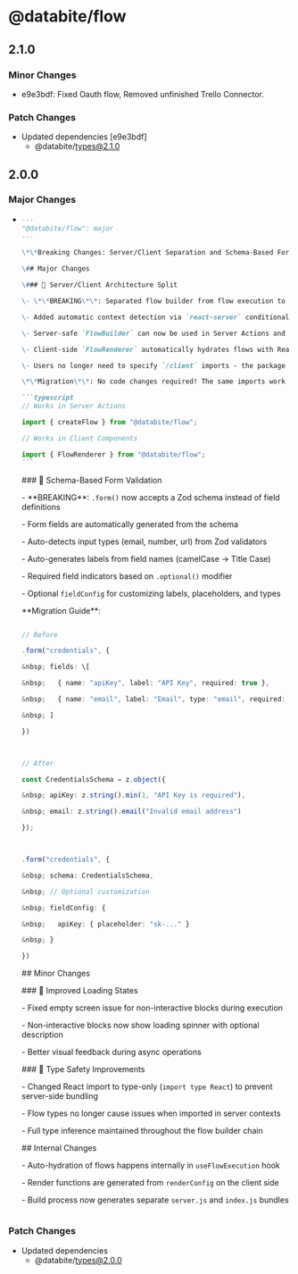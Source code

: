 # @databite/flow

## 2.1.0

### Minor Changes

- e9e3bdf: Fixed Oauth flow, Removed unfinished Trello Connector.

### Patch Changes

- Updated dependencies [e9e3bdf]
  - @databite/types@2.1.0

## 2.0.0

### Major Changes

- ````markdown
  ---
  "@databite/flow": major
  ---

  \*\*Breaking Changes: Server/Client Separation and Schema-Based Forms\*\*

  \## Major Changes

  \### 🔄 Server/Client Architecture Split

  \- \*\*BREAKING\*\*: Separated flow builder from flow execution to support Next.js server/client boundaries

  \- Added automatic context detection via `react-server` conditional exports

  \- Server-safe `FlowBuilder` can now be used in Server Actions and Server Components

  \- Client-side `FlowRenderer` automatically hydrates flows with React components

  \- Users no longer need to specify `/client` imports - the package automatically serves the correct code based on context

  \*\*Migration\*\*: No code changes required! The same imports work everywhere:

  ```typescript
  // Works in Server Actions

  import { createFlow } from "@databite/flow";

  // Works in Client Components

  import { FlowRenderer } from "@databite/flow";
  ```
  ````

  \### 📝 Schema-Based Form Validation

  \- \*\*BREAKING\*\*: `.form()` now accepts a Zod schema instead of field definitions

  \- Form fields are automatically generated from the schema

  \- Auto-detects input types (email, number, url) from Zod validators

  \- Auto-generates labels from field names (camelCase → Title Case)

  \- Required field indicators based on `.optional()` modifier

  \- Optional `fieldConfig` for customizing labels, placeholders, and types

  \*\*Migration Guide\*\*:

  ```typescript

  // Before

  .form("credentials", {

  &nbsp; fields: \[

  &nbsp;   { name: "apiKey", label: "API Key", required: true },

  &nbsp;   { name: "email", label: "Email", type: "email", required: true }

  &nbsp; ]

  })



  // After

  const CredentialsSchema = z.object({

  &nbsp; apiKey: z.string().min(1, "API Key is required"),

  &nbsp; email: z.string().email("Invalid email address")

  });



  .form("credentials", {

  &nbsp; schema: CredentialsSchema,

  &nbsp; // Optional customization

  &nbsp; fieldConfig: {

  &nbsp;   apiKey: { placeholder: "sk-..." }

  &nbsp; }

  })

  ```

  \## Minor Changes

  \### 🎨 Improved Loading States

  \- Fixed empty screen issue for non-interactive blocks during execution

  \- Non-interactive blocks now show loading spinner with optional description

  \- Better visual feedback during async operations

  \### 🔧 Type Safety Improvements

  \- Changed React import to type-only (`import type React`) to prevent server-side bundling

  \- Flow types no longer cause issues when imported in server contexts

  \- Full type inference maintained throughout the flow builder chain

  \## Internal Changes

  \- Auto-hydration of flows happens internally in `useFlowExecution` hook

  \- Render functions are generated from `renderConfig` on the client side

  \- Build process now generates separate `server.js` and `index.js` bundles

  ```

  ```

### Patch Changes

- Updated dependencies
  - @databite/types@2.0.0
